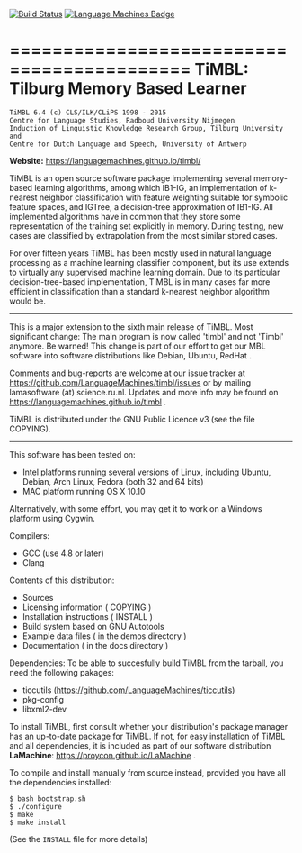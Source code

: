 [![Build Status](https://travis-ci.org/LanguageMachines/timbl.svg?branch=master)](https://travis-ci.org/LanguageMachines/timbl) [![Language Machines Badge](http://applejack.science.ru.nl/lamabadge.php/timbl)](http://applejack.science.ru.nl/languagemachines/) 

===========================================
TiMBL: Tilburg Memory Based Learner
===========================================

    TiMBL 6.4 (c) CLS/ILK/CLiPS 1998 - 2015
    Centre for Language Studies, Radboud University Nijmegen
    Induction of Linguistic Knowledge Research Group, Tilburg University and
    Centre for Dutch Language and Speech, University of Antwerp

**Website:** https://languagemachines.github.io/timbl/


TiMBL is an open source software package implementing several memory-based
learning algorithms, among which IB1-IG, an implementation of k-nearest
neighbor classification with feature weighting suitable for symbolic feature
spaces, and IGTree, a decision-tree approximation of IB1-IG. All implemented
algorithms have in common that they store some representation of the training
set explicitly in memory. During testing, new cases are classified by
extrapolation from the most similar stored cases.

For over fifteen years TiMBL has been mostly used in natural language
processing as a machine learning classifier component, but its use extends to
virtually any supervised machine learning domain. Due to its particular
decision-tree-based implementation, TiMBL is in many cases far more efficient
in classification than a standard k-nearest neighbor algorithm would be.


-----------------------------------------------------------------------

This is a major extension to the sixth main release of TiMBL.
Most significant change: The main program is now called 'timbl' and not
'Timbl' anymore. Be warned!
This change is part of our effort to get our MBL software into software
distributions like Debian, Ubuntu, RedHat .

Comments and bug-reports are welcome at our issue tracker at
https://github.com/LanguageMachines/timbl/issues or by mailing
lamasoftware (at) science.ru.nl.
Updates and more info may be found on https://languagemachines.github.io/timbl .

TiMBL is distributed under the GNU Public Licence v3 (see the file COPYING).

-----------------------------------------------------------------------

This software has been tested on:
- Intel platforms running several versions of Linux, including Ubuntu, Debian,
  Arch Linux, Fedora (both 32 and 64 bits)
- MAC platform running OS X 10.10

Alternatively, with some effort, you may get it to work on a Windows platform using Cygwin.

Compilers:
 - GCC (use 4.8 or later)
 - Clang

Contents of this distribution:
- Sources
- Licensing information ( COPYING )
- Installation instructions ( INSTALL )
- Build system based on GNU Autotools
- Example data files ( in the demos directory )
- Documentation ( in the docs directory )

Dependencies:
To be able to succesfully build TiMBL from the tarball, you need the
following pakages:
- ticcutils (https://github.com/LanguageMachines/ticcutils)
- pkg-config
- libxml2-dev


To install TiMBL, first consult whether your distribution's package manager has an up-to-date package for TiMBL.
If not, for easy installation of TiMBL and all dependencies, it is included as part of our software
distribution **LaMachine**: https://proycon.github.io/LaMachine .

To compile and install manually from source instead, provided you have all the dependencies installed:

    $ bash bootstrap.sh
    $ ./configure
    $ make
    $ make install

(See the ``INSTALL`` file for more details)
